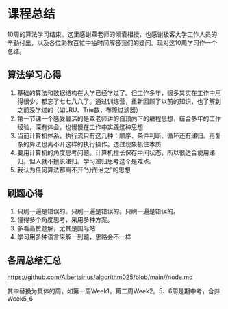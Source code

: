 # 课程总结

10周的算法学习结束。这里感谢覃老师的倾囊相授，也感谢极客大学工作人员的辛勤付出，以及各位助教百忙中抽时间解答我们的疑问。现对这10周学习作一个总结。

## 算法学习心得

1. 基础的算法和数据结构在大学已经学过了。但工作多年，很多其实在工作中用得很少，都忘了七七八八了。通过训练营，重新回顾了以前的知识，也了解到之前没学过的（如LRU、Trie数，布隆过滤器）
2. 第一节课一个感受最深的是覃老师讲的自顶向下的编程思想，结合多年的工作经验，深有体会，也慢慢在工作中实践这种思想
3. 当前计算机体系，执行流只有这几种：顺序、条件判断、循环还有递归。再复杂的算法也离不开这样的执行操作。透过现象抓住本质
4. 要用计算机的角度思考问题。计算机擅长保存中间状态，所以很适合使用递归。但人就不擅长递归。学习递归思考这个是难点。
5. 我认为任何算法都离不开“分而治之”的思想

## 刷题心得

1. 只刷一遍是错误的。只刷一遍是错误的。只刷一遍是错误的。
2. 懂得多个角度思考，采用多种方案。
3. 多看高赞题解，尤其是国际站
4. 学习用多种语言来解一到题，思路会不一样

## 各周总结汇总

https://github.com/Albertsirius/algorithm025/blob/main/<WeekNo>/node.md

其中<WeekNo>替换为具体的周，如第一周Week1，第二周Week2。5、6周是期中考，合并Week5_6

